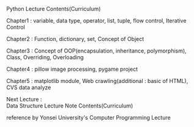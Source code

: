 Python Lecture
Contents(Curriculum)

Chapter1 : variable, data type, operator, list, tuple, flow control, Iterative Control

Chapter2 : Function, dictionary, set, Concept of Object

Chapter3 : Concept of OOP(encapsulation,  inheritance, polymorphism), Class, Overriding, Overloading

Chapter4 : pillow image processing, pygame project

Chapter5 : matplotlib module, Web crawling(additional : basic of HTML), CVS data analyze

Next Lecture  :  
Data Structure Lecture Note Contents(Curriculum)




reference by Yonsei University's Computer Programming Lecture
